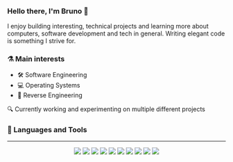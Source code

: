 ### Hello there, I'm Bruno 👋

I enjoy building interesting, technical projects and learning more about computers, software development and tech in general. Writing elegant code is something I strive for.

### ⚗️ Main interests

- 🛠️ Software Engineering
- 💻 Operating Systems
- 🔬 Reverse Engineering
 
🔍 Currently working and experimenting on multiple different projects

### 🔮 Languages and Tools

---

<div align="center">
    <img class="img" src="https://img.shields.io/badge/c%23-%23239120.svg?style=for-the-badge&logo=csharp&logoColor=white" />
    <img class="img" src="https://img.shields.io/badge/.NET-5C2D91?style=for-the-badge&logo=.net&logoColor=white" />
    <img class="img" src="https://img.shields.io/badge/java-%23ED8B00.svg?style=for-the-badge&logo=openjdk&logoColor=white" />
    <img class="img" src="https://img.shields.io/badge/go-%2300ADD8.svg?style=for-the-badge&logo=go&logoColor=white" />
    <img class="img" src="https://img.shields.io/badge/C%2B%2B-00599C?style=for-the-badge&logo=c%2B%2B&logoColor=white" />
    <img class="img" src="https://img.shields.io/badge/angular-%23DD0031.svg?style=for-the-badge&logo=angular&logoColor=white" />
    <img class="img" src="https://img.shields.io/badge/Node.js-43853D?style=for-the-badge&logo=node.js&logoColor=white" />
    <img class="img" src="https://img.shields.io/badge/HTML5-E34F26?style=for-the-badge&logo=html5&logoColor=white" />
    <img class="img" src="https://img.shields.io/badge/CSS3-1572B6?style=for-the-badge&logo=css3&logoColor=white" />
    <img class="img" src="https://img.shields.io/badge/JavaScript-F7DF1E?style=for-the-badge&logo=javascript&logoColor=black" />
</div>
